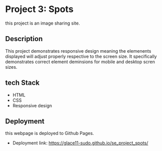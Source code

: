 # Project 3: Spots

this project is an image sharing site.

## Description

This project demonstrates responsive design meaning the elemenents displayed will adjust properly respective to the screen size. It specifically demonstrates correct element deminsions for mobile and desktop scren sizes.

## tech Stack

- HTML
- CSS
- Responsive design

## Deployment

this webpage is deployed to Github Pages.

- Deployment link: https://glace11-sudo.github.io/se_project_spots/
